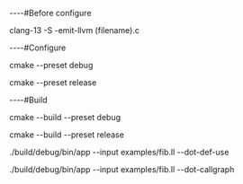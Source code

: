 ----#Before configure

clang-13 -S -emit-llvm (filename).c

----#Configure

cmake --preset debug

cmake --preset release

----#Build

cmake --build --preset debug

cmake --build --preset release

./build/debug/bin/app --input examples/fib.ll --dot-def-use

./build/debug/bin/app --input examples/fib.ll --dot-callgraph

